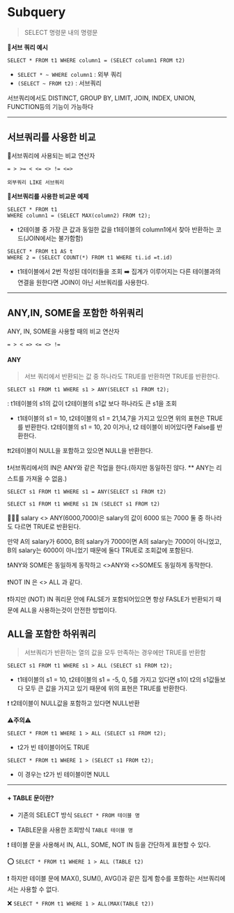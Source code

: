 # Subquery
> SELECT 명령문 내의 명령문

🫧**서브 쿼리 예시**
```
SELECT * FROM t1 WHERE column1 = (SELECT column1 FROM t2)
```
- `SELECT * ~ WHERE column1` : 외부 쿼리
- `(SELECT ~ FROM t2)` : 서브쿼리

서브쿼리에서도 DISTINCT, GROUP BY, LIMIT, JOIN, INDEX, UNION, FUNCTION등의 기능이 가능하다

---

## 서브쿼리를 사용한 비교

🫧서브쿼리에 사용되는 비교 연산자

```
= > >= < <= <> != <=>
```
```
외부쿼리 LIKE 서브쿼리
```

🌱**서브쿼리를 사용한 비교문 예제**
```
SELECT * FROM t1 
WHERE column1 = (SELECT MAX(column2) FROM t2);
```
- t2테이블 중 가장 큰 값과 동일한 값을 t1테이블의 column1에서 찾아 반환하는 코드(JOIN에서는 불가함함)


```
SELECT * FROM t1 AS t
WHERE 2 = (SELECT COUNT(*) FROM t1 WHERE ti.id =t.id)
```
- t1테이블에서 2번 작성된 데이터들을 조회
➡️ 집계가 이루어지는 다른 테이블과의 연결을 원한다면 JOIN이 아닌 서브쿼리를 사용한다.

-------

## ANY,IN, SOME을 포함한 하위쿼리

ANY, IN, SOME을 사용할 때의 비교 연산자 
```
= > < => <= <> !=
```

#### ANY
> 서브 쿼리에서 반환되는 값 중 하나라도 TRUE를 반환하면 TRUE를 반환한다.
```
SELECT s1 FROM t1 WHERE s1 > ANY(SELECT s1 FROM t2);
```
: t1테이블의 s1의 값이 t2테이블의 s1값 보다 하나라도 큰 s1을 조회

* t1테이블의 s1 = 10, t2테이블의 s1 = 21,14,7을 가지고 있으면 위의 표현은 TRUE를 반환한다.
t2테이블의 s1 = 10, 20 이거나, t2 테이블이 비어있다면 False를 반환한다.

❗t2테이블이 NULL을 포함하고 있으면 NULL을 반환한다.

❗서브쿼리에서의 IN은 ANY와 같은 작업을 한다.(하지만 동일하진 않다. ** ANY는 리스트를 가져올 수 없음.)
```
SELECT s1 FROM t1 WHERE s1 = ANY(SELECT s1 FROM t2)

SELECT s1 FROM t1 WHERE s1 IN (SELECT s1 FROM t2)
```
👩🏻‍🏫 salary <> ANY(6000,7000)은 salary의 값이 6000 또는 7000 둘 중 하나라도 다르면 TRUE로 반환된다. 

만약 A의 salary가 6000, B의 salary가 7000이면 A의 salary는 7000이 아니었고, B의 salary는 6000이 아니었기 때문에 둘다 TRUE로 조회값에 포함된다.

❗ANY와 SOME은 동일하게 동작하고 <>ANY와 <>SOME도 동일하게 동작한다. 

❗NOT IN 은 <> ALL 과 같다.

❗하지만 (NOT) IN 쿼리문 안에 FALSE가 포함되어있으면 항상 FASLE가 반환되기 때문에 ALL을 사용하는것이 안전한 방법이다.


## ALL을 포함한 하위쿼리
> 서브쿼리가 반환하는 열의 값을 모두 만족하는 경우에만 TRUE를 반환함

```
SELECT s1 FROM t1 WHERE s1 > ALL (SELECT s1 FROM t2);
```


* t1테이블의 s1 = 10, t2테이블의 s1 = -5, 0, 5를 가지고 있다면 s1이 t2의 s1값들보다 모두 큰 값을 가지고 있기 때문에 위의 표현은 TRUE를 반환한다.


❗ t2테이블이 NULL값을 포함하고 있다면 NULL반환


⚠️**주의**⚠️
```
SELECT * FROM t1 WHERE 1 > ALL (SELECT s1 FROM t2);
```
* t2가 빈 테이블이어도 TRUE

```
SELECT * FROM t1 WHERE 1 > (SELECT s1 FROM t2);
```
* 이 경우는 t2가 빈 테이블이면 NULL

---
#### + TABLE 문이란?

- 기존의 SELECT 방식
`SELECT * FROM 테이블 명`

- TABLE문을 사용한 조회방식
`TABLE 테이블 명`

❗ 테이블 문을 사용해서 IN, ALL, SOME, NOT IN 등을 간단하게 표현할 수 있다.

⭕ `SELECT * FROM t1 WHERE 1 > ALL (TABLE t2)` 

❗ 하지만 테이블 문에 MAX(), SUM(), AVG()과 같은 집계 함수를 포함하는 서브쿼리에서는 사용할 수 없다.

❌ `SELECT * FROM t1 WHERE 1 > ALL(MAX(TABLE t2))` 